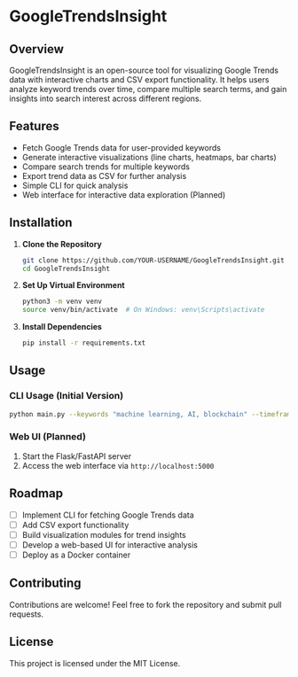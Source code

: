 # GoogleTrendsInsight


## Overview
GoogleTrendsInsight is an open-source tool for visualizing Google Trends data with interactive charts and CSV export functionality. It helps users analyze keyword trends over time, compare multiple search terms, and gain insights into search interest across different regions.

## Features
- Fetch Google Trends data for user-provided keywords
- Generate interactive visualizations (line charts, heatmaps, bar charts)
- Compare search trends for multiple keywords
- Export trend data as CSV for further analysis
- Simple CLI for quick analysis
- Web interface for interactive data exploration (Planned)

## Installation

1. **Clone the Repository**
   ```sh
   git clone https://github.com/YOUR-USERNAME/GoogleTrendsInsight.git
   cd GoogleTrendsInsight
   ```
2. **Set Up Virtual Environment**
   ```sh
   python3 -m venv venv
   source venv/bin/activate  # On Windows: venv\Scripts\activate
   ```
3. **Install Dependencies**
   ```sh
   pip install -r requirements.txt
   ```

## Usage

### CLI Usage (Initial Version)
```sh
python main.py --keywords "machine learning, AI, blockchain" --timeframe "today 12-m"
```

### Web UI (Planned)
1. Start the Flask/FastAPI server
2. Access the web interface via `http://localhost:5000`

## Roadmap
- [ ] Implement CLI for fetching Google Trends data
- [ ] Add CSV export functionality
- [ ] Build visualization modules for trend insights
- [ ] Develop a web-based UI for interactive analysis
- [ ] Deploy as a Docker container

## Contributing
Contributions are welcome! Feel free to fork the repository and submit pull requests.

## License
This project is licensed under the MIT License.

 
